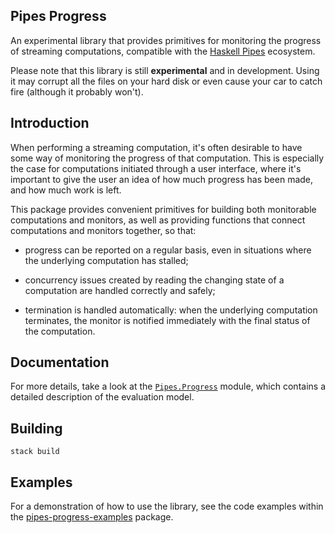 Pipes Progress
----------------

An experimental library that provides primitives for monitoring the progress of streaming computations, compatible with the [Haskell Pipes](https://github.com/Gabriel439/Haskell-Pipes-Library) ecosystem.

Please note that this library is still **experimental** and in development. Using it may corrupt all the files on your hard disk or even cause your car to catch fire (although it probably won't).

Introduction
------------

When performing a streaming computation, it's often desirable to have some way of monitoring the progress of that computation. This is especially the case for computations initiated through a user interface, where it's important to give the user an idea of how much progress has been made, and how much work is left.

This package provides convenient primitives for building both monitorable computations and monitors, as well as providing functions that connect computations and monitors together, so that:

* progress can be reported on a regular basis, even in situations where the underlying computation has stalled;

* concurrency issues created by reading the changing state of a computation are handled correctly and safely;

* termination is handled automatically: when the underlying computation terminates, the monitor is notified immediately with the final status of the computation.

Documentation
-------------

For more details, take a look at the [`Pipes.Progress`](https://github.com/jonathanknowles/pipes-progress/blob/master/source/Pipes/Progress.hs) module, which contains a detailed description of the evaluation model.

Building
--------

```
stack build
```

Examples
--------

For a demonstration of how to use the library, see the code examples within the [pipes-progress-examples](https://github.com/jonathanknowles/pipes-progress-examples) package.

